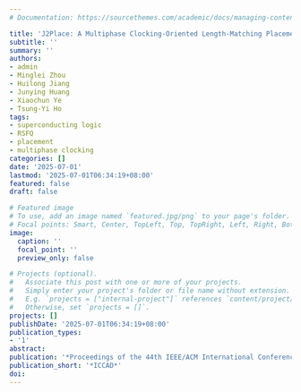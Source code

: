 ```yaml
---
# Documentation: https://sourcethemes.com/academic/docs/managing-content/

title: 'J2Place: A Multiphase Clocking-Oriented Length-Matching Placement for Rapid Single-Flux-Quantum Circuits'
subtitle: ''
summary: ''
authors:
- admin
- Minglei Zhou
- Huilong Jiang
- Junying Huang
- Xiaochun Ye
- Tsung-Yi Ho
tags:
- superconducting logic
- RSFQ
- placement
- multiphase clocking
categories: []
date: '2025-07-01'
lastmod: '2025-07-01T06:34:19+08:00'
featured: false
draft: false

# Featured image
# To use, add an image named `featured.jpg/png` to your page's folder.
# Focal points: Smart, Center, TopLeft, Top, TopRight, Left, Right, BottomLeft, Bottom, BottomRight.
image:
  caption: ''
  focal_point: ''
  preview_only: false

# Projects (optional).
#   Associate this post with one or more of your projects.
#   Simply enter your project's folder or file name without extension.
#   E.g. `projects = ["internal-project"]` references `content/project/deep-learning/index.md`.
#   Otherwise, set `projects = []`.
projects: []
publishDate: '2025-07-01T06:34:19+08:00'
publication_types:
- '1'
abstract: 
publication: '*Proceedings of the 44th IEEE/ACM International Conference on Computer-Aided Design*'
publication_short: '*ICCAD*'
doi: 
---
```

